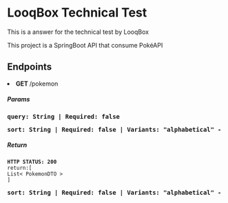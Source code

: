 <h1>LooqBox Technical Test</h1>
<p>This is a answer for the technical test by LooqBox </p>
<p>This project is a SpringBoot API that consume PokéAPI</p>
<h2>Endpoints</h2>
<li><b >GET </b>/pokemon</li>
<div>
    <h5>Params</h5>
    <span><pre><b>query: String | Required: false</b></pre></span>
    <span><pre><b>sort: String | Required: false | Variants: "alphabetical" - "length"</b></pre></span>
</div>
<div>
    <h5>Return</h5>
    <div>
   <code><pre>
<b>HTTP STATUS: 200</b>
return:[
List< PokemonDTO >
]
</pre></code>
    </div>
    <span><pre><b>sort: String | Required: false | Variants: "alphabetical" - "length"</b></pre></span>
</div>
